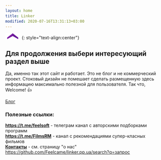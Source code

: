```yaml
---
layout: home
title: Linker
modified: 2020-07-16T13:31:13+03:00
---
```


![](./assets/arrow-home.png)
{: style="text-align:center"}

## Для продолжения выбери интересующий раздел выше
Да, именно так этот сайт и работает. Это не блог и не коммерческий проект. 
Стоковый дизайн не помешает сделать размещенную здесь информацию максимально полезной для пользователя. 
Так что, Welcome! :+1: 

[Блог](/blog)

### Полезные ссылки:
**<https://t.me/feelsoft>** - телеграм канал с авторскими подборками программ  
**<https://t.me/FilmsRM>** - канал с рекомендациями супер-класных фильмов  
[**Контакты**](/about.md) - см. страницу "о нас"  
<https://github.com/Feelcame/linker.pp.ua/search?q=запрос>
